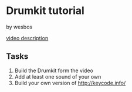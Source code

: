 # Drumkit tutorial
by wesbos

[video description](https://drive.google.com/file/d/1wZgGSuwEqkkQrxaD4sDtOT1QKXP3XYe9/view?usp=sharing)

## Tasks
1. Build the Drumkit form the video
1. Add at least one sound of your own
1. Build your own version of http://keycode.info/
